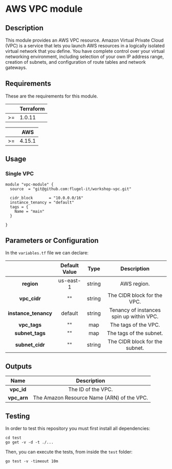 # AWS VPC module

## Description
This module provides an AWS VPC resource. Amazon Virtual Private Cloud (VPC) is a service that lets you launch AWS resources in a logically isolated virtual network that you define. You have complete control over your virtual networking environment, including selection of your own IP address range, creation of subnets, and configuration of route tables and network gateways.

## Requirements
These are the requirements for this module.

|    | Terraform |
|:--:|-----------|
| >= |   1.0.11   |

|    |    AWS    |
|:--:|-----------|
| >= |  4.15.1   |

## Usage

### Single VPC

```hcl
module "vpc-module" {
  source  = "git@github.com:flugel-it/workshop-vpc.git"

  cidr_block       = "10.0.0.0/16"
  instance_tenancy = "default"
  tags = {
    Name = "main"
  }

}
```

## Parameters or Configuration

In the `variables.tf` file we can declare:

|               | Default Value |     Type    |                    Description                    |
|:-------------:|:-------------:|:-----------:|:-------------------------------------------------:|
|     **region**    |       us-east-1      |    string   |  AWS region.  |
|     **vpc_cidr**    |       ""      |    string   |  The CIDR block for the VPC.  |
|     **instance_tenancy**    |       default      |    string   |  Tenancy of instances spin up within VPC.  |
|     **vpc_tags**    |       ""      |    map   |  The tags of the VPC.  |
|     **subnet_tags**    |       ""      |    map   |  The tags of the subnet.  |
|     **subnet_cidr**    |       ""      |    string   |  The CIDR block for the subnet.  |


## Outputs
|     Name          |      Description    |
|:-------------:|:-------------:|
|     **vpc_id**    | The ID of the VPC. |
|     **vpc_arn**    | The Amazon Resource Name (ARN) of the VPC. |

## Testing

In order to test this repository you must first install all dependencies:

``` 
cd test
go get -v -d -t ./... 
```

Then, you can execute the tests, from inside the `test` folder:

```
go test -v -timeout 10m
```
